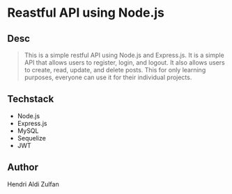 # Reastful API using Node.js

## Desc

> This is a simple restful API using Node.js and Express.js. It is a simple API that allows users to register, login, and logout. It also allows users to create, read, update, and delete posts. This for only learning purposes, everyone can use it for their individual projects.

## Techstack

- Node.js
- Express.js
- MySQL
- Sequelize
- JWT

## Author

Hendri Aldi Zulfan
